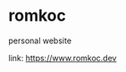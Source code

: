 # romkoc
personal website
<p>link: <a href="https://www.romkoc.dev" target="_blank">https://www.romkoc.dev</a></p>
